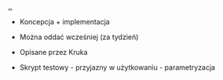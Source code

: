 [..](../soi.md)

* Koncepcja + implementacja

* Można oddać wcześniej (za tydzień)

* Opisane przez Kruka

* Skrypt testowy - przyjazny w użytkowaniu - parametryzacja
